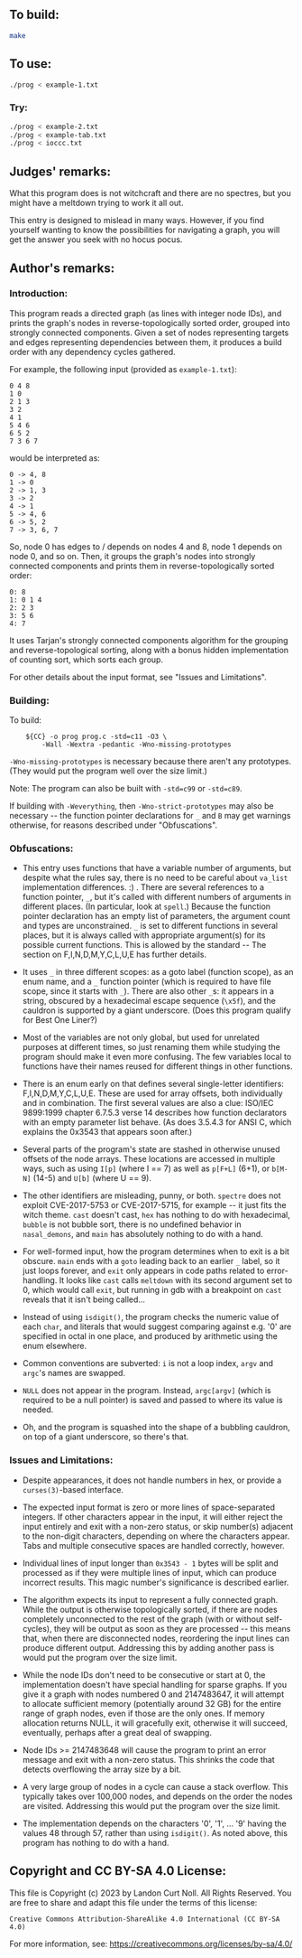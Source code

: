## To build:

```sh
make
```


## To use:

```sh
./prog < example-1.txt
```


### Try:

```sh
./prog < example-2.txt
./prog < example-tab.txt
./prog < ioccc.txt
```


## Judges' remarks:

What this program does is not witchcraft and there are no spectres, but you
might have a meltdown trying to work it all out.

This entry is designed to mislead in many ways. However, if you find yourself
wanting to know the possibilities for navigating a graph, you will get the
answer you seek with no hocus pocus.


## Author's remarks:

### Introduction:

This program reads a directed graph (as lines with integer node IDs),
and prints the graph's nodes in reverse-topologically sorted order,
grouped into strongly connected components. Given a set of nodes
representing targets and edges representing dependencies between them,
it produces a build order with any dependency cycles gathered.

For example, the following input (provided as `example-1.txt`):

```
0 4 8
1 0
2 1 3
3 2
4 1
5 4 6
6 5 2
7 3 6 7
```

would be interpreted as:

```
0 -> 4, 8
1 -> 0
2 -> 1, 3
3 -> 2
4 -> 1
5 -> 4, 6
6 -> 5, 2
7 -> 3, 6, 7
```

So, node 0 has edges to / depends on nodes 4 and 8, node 1 depends on
node 0, and so on. Then, it groups the graph's nodes into
strongly connected components and prints them in reverse-topologically
sorted order:

```
0: 8
1: 0 1 4
2: 2 3
3: 5 6
4: 7
```

It uses Tarjan's strongly connected components algorithm for the
grouping and reverse-topological sorting, along with a bonus hidden
implementation of counting sort, which sorts each group.

For other details about the input format, see "Issues and
Limitations".

### Building:

To build:

```
    ${CC} -o prog prog.c -std=c11 -O3 \
        -Wall -Wextra -pedantic -Wno-missing-prototypes
```

`-Wno-missing-prototypes` is necessary because there aren't any
prototypes. (They would put the program well over the size limit.)

Note: The program can also be built with `-std=c99` or `-std=c89`.

If building with `-Weverything`, then `-Wno-strict-prototypes`
may also be necessary -- the function pointer declarations for
`_` and `B` may get warnings otherwise, for reasons described
under "Obfuscations".

### Obfuscations:

- This entry uses functions that have a variable number of arguments,
  but despite what the rules say, there is no need to be careful about
  `va_list` implementation differences. :) . There are several
  references to a function pointer, `_`, but it's called with different
  numbers of arguments in different places. (In particular, look at
  `spell`.) Because the function pointer declaration has an empty list
  of parameters, the argument count and types are unconstrained. `_` is
  set to different functions in several places, but it is always called
  with appropriate argument(s) for its possible current functions. This
  is allowed by the standard -- The section on F,I,N,D,M,Y,C,L,U,E has
  further details.

- It uses `_` in three different scopes: as a goto label (function
  scope), as an enum name, and a `_` function pointer (which is required
  to have file scope, since it starts with `_`). There are also other
  `_`s: it appears in a string, obscured by a hexadecimal escape sequence
  (`\x5f`), and the cauldron is supported by a giant underscore.
  (Does this program qualify for Best One Liner?)

- Most of the variables are not only global, but used for unrelated
  purposes at different times, so just renaming them while studying the
  program should make it even more confusing. The few variables local to
  functions have their names reused for different things in other
  functions.

- There is an enum early on that defines several single-letter
  identifiers: F,I,N,D,M,Y,C,L,U,E. These are used for array offsets,
  both individually and in combination. The first several values are
  also a clue: ISO/IEC 9899:1999 chapter 6.7.5.3 verse 14 describes how
  function declarators with an empty parameter list behave. (As does
  3.5.4.3 for ANSI C, which explains the 0x3543 that appears soon
  after.)

- Several parts of the program's state are stashed in otherwise unused
  offsets of the node arrays. These locations are accessed in multiple
  ways, such as using `I[p]` (where I == 7) as well as `p[F+L]` (6+1),
  or `b[M-N]` (14-5) and `U[b]` (where U == 9).

- The other identifiers are misleading, punny, or both. `spectre` does
  not exploit CVE-2017-5753 or CVE-2017-5715, for example -- it just fits
  the witch theme. `cast` doesn't cast, `hex` has nothing to do with
  hexadecimal, `bubble` is not bubble sort, there is no undefined
  behavior in `nasal_demons`, and `main` has absolutely nothing to do
  with a hand.

- For well-formed input, how the program determines when to exit is a
  bit obscure. `main` ends with a `goto` leading back to an earlier `_`
  label, so it just loops forever, and `exit` only appears in code paths
  related to error-handling. It looks like `cast` calls `meltdown` with
  its second argument set to 0, which would call `exit`, but running in
  gdb with a breakpoint on `cast` reveals that it isn't being called...

- Instead of using `isdigit()`, the program checks the numeric value of
  each `char`, and literals that would suggest comparing against e.g. '0'
  are specified in octal in one place, and produced by arithmetic using
  the enum elsewhere.

- Common conventions are subverted: `i` is not a loop index, `argv` and
  `argc`'s names are swapped.

- `NULL` does not appear in the program. Instead, `argc[argv]` (which is
  required to be a null pointer) is saved and passed to where its value
  is needed.

- Oh, and the program is squashed into the shape of a bubbling cauldron,
  on top of a giant underscore, so there's that.

### Issues and Limitations:

- Despite appearances, it does not handle numbers in hex, or provide
  a `curses(3)`-based interface.

- The expected input format is zero or more lines of space-separated
  integers. If other characters appear in the input, it will either
  reject the input entirely and exit with a non-zero status, or skip
  number(s) adjacent to the non-digit characters, depending on where the
  characters appear. Tabs and multiple consecutive spaces are handled
  correctly, however.

- Individual lines of input longer than `0x3543 - 1` bytes will be
  split and processed as if they were multiple lines of input, which can
  produce incorrect results. This magic number's significance is
  described earlier.

- The algorithm expects its input to represent a fully connected graph.
  While the output is otherwise topologically sorted, if there are nodes
  completely unconnected to the rest of the graph (with or without
  self-cycles), they will be output as soon as they are processed --
  this means that, when there are disconnected nodes, reordering the
  input lines can produce different output. Addressing this by adding
  another pass is would put the program over the size limit.

- While the node IDs don't need to be consecutive or start at 0, the
  implementation doesn't have special handling for sparse graphs. If you
  give it a graph with nodes numbered 0 and 2147483647, it will attempt
  to allocate sufficient memory (potentially around 32 GB) for the
  entire range of graph nodes, even if those are the only ones. If
  memory allocation returns NULL, it will gracefully exit, otherwise it
  will succeed, eventually, perhaps after a great deal of swapping.

- Node IDs >= 2147483648 will cause the program to print an error
  message and exit with a non-zero status. This shrinks the code that
  detects overflowing the array size by a bit.

- A very large group of nodes in a cycle can cause a stack overflow.
  This typically takes over 100,000 nodes, and depends on the order the
  nodes are visited. Addressing this would put the program over the size
  limit.

- The implementation depends on the characters '0', '1', ... '9' having
  the values 48 through 57, rather than using `isdigit()`. As noted
  above, this program has nothing to do with a hand.


## Copyright and CC BY-SA 4.0 License:

This file is Copyright (c) 2023 by Landon Curt Noll.  All Rights Reserved.
You are free to share and adapt this file under the terms of this license:

    Creative Commons Attribution-ShareAlike 4.0 International (CC BY-SA 4.0)

For more information, see: https://creativecommons.org/licenses/by-sa/4.0/
